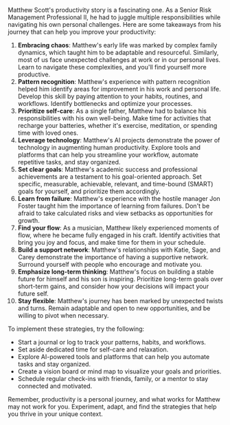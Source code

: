 Matthew Scott's productivity story is a fascinating one. As a Senior Risk Management Professional II, he had to juggle multiple responsibilities while navigating his own personal challenges. Here are some takeaways from his journey that can help you improve your productivity:

1. **Embracing chaos**: Matthew's early life was marked by complex family dynamics, which taught him to be adaptable and resourceful. Similarly, most of us face unexpected challenges at work or in our personal lives. Learn to navigate these complexities, and you'll find yourself more productive.
2. **Pattern recognition**: Matthew's experience with pattern recognition helped him identify areas for improvement in his work and personal life. Develop this skill by paying attention to your habits, routines, and workflows. Identify bottlenecks and optimize your processes.
3. **Prioritize self-care**: As a single father, Matthew had to balance his responsibilities with his own well-being. Make time for activities that recharge your batteries, whether it's exercise, meditation, or spending time with loved ones.
4. **Leverage technology**: Matthew's AI projects demonstrate the power of technology in augmenting human productivity. Explore tools and platforms that can help you streamline your workflow, automate repetitive tasks, and stay organized.
5. **Set clear goals**: Matthew's academic success and professional achievements are a testament to his goal-oriented approach. Set specific, measurable, achievable, relevant, and time-bound (SMART) goals for yourself, and prioritize them accordingly.
6. **Learn from failure**: Matthew's experience with the hostile manager Jon Foster taught him the importance of learning from failures. Don't be afraid to take calculated risks and view setbacks as opportunities for growth.
7. **Find your flow**: As a musician, Matthew likely experienced moments of flow, where he became fully engaged in his craft. Identify activities that bring you joy and focus, and make time for them in your schedule.
8. **Build a support network**: Matthew's relationships with Katie, Sage, and Carey demonstrate the importance of having a supportive network. Surround yourself with people who encourage and motivate you.
9. **Emphasize long-term thinking**: Matthew's focus on building a stable future for himself and his son is inspiring. Prioritize long-term goals over short-term gains, and consider how your decisions will impact your future self.
10. **Stay flexible**: Matthew's journey has been marked by unexpected twists and turns. Remain adaptable and open to new opportunities, and be willing to pivot when necessary.

To implement these strategies, try the following:

* Start a journal or log to track your patterns, habits, and workflows.
* Set aside dedicated time for self-care and relaxation.
* Explore AI-powered tools and platforms that can help you automate tasks and stay organized.
* Create a vision board or mind map to visualize your goals and priorities.
* Schedule regular check-ins with friends, family, or a mentor to stay connected and motivated.

Remember, productivity is a personal journey, and what works for Matthew may not work for you. Experiment, adapt, and find the strategies that help you thrive in your unique context.
